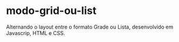 # modo-grid-ou-list
Alternando o layout entre o formato Grade ou Lista, desenvolvido em Javascrip, HTML e CSS.
